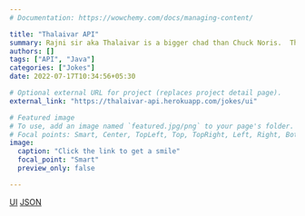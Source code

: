 ```yaml
---
# Documentation: https://wowchemy.com/docs/managing-content/

title: "Thalaivar API"
summary: Rajni sir aka Thalaivar is a bigger chad than Chuck Noris.  This API randomly selects a joke and uses google search APIs to fetch and display an image that suits the joke. It is funny.
authors: []
tags: ["API", "Java"]
categories: ["Jokes"]
date: 2022-07-17T10:34:56+05:30

# Optional external URL for project (replaces project detail page).
external_link: "https://thalaivar-api.herokuapp.com/jokes/ui"

# Featured image
# To use, add an image named `featured.jpg/png` to your page's folder.
# Focal points: Smart, Center, TopLeft, Top, TopRight, Left, Right, BottomLeft, Bottom, BottomRight.
image:
  caption: "Click the link to get a smile"
  focal_point: "Smart"
  preview_only: false

---
```


[UI](https://thalaivar-api.herokuapp.com/jokes/random)
[JSON](https://thalaivar-api.herokuapp.com/jokes/random)
